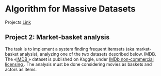 # Algorithm for Massive Datasets
 
Projects [Link](https://docs.google.com/document/d/1LvUHa5uqJoalAOUnE3MkhMUF47-5aWDR-biRbHBRprM/edit#heading=h.qifoo7co6qtd)


## Project 2: Market-basket analysis
The task is to implement a system finding frequent itemsets (aka market-basket analysis), analyzing one of the two datasets described below.
IMDB. <br>
The «<a href="https://www.kaggle.com/ashirwadsangwan/imdb-dataset" >IMDB </a>» dataset is published on Kaggle, under <a href="https://www.imdb.com/conditions?pf_rd_m=A2FGELUUNOQJNL&pf_rd_p=3aefe545-f8d3-4562-976a-e5eb47d1bb18&pf_rd_r=K7VGSA5BY26HTH7KAGZV&pf_rd_s=center-1&pf_rd_t=60601&pf_rd_i=interfaces&ref_=fea_mn_lk2"> IMDb non-commercial licensing </a>. The analysis must be done considering movies as baskets and actors as items.

